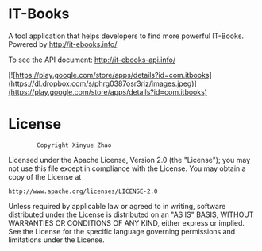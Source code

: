 IT-Books
======

A tool application that helps developers to find more powerful IT-Books. Powered by http://it-ebooks.info/

To see the API document:
http://it-ebooks-api.info/

[![https://play.google.com/store/apps/details?id=com.itbooks](https://dl.dropbox.com/s/phrg0387osr3riz/images.jpeg)](https://play.google.com/store/apps/details?id=com.itbooks)

License
======
			Copyright Xinyue Zhao

Licensed under the Apache License, Version 2.0 (the "License");
you may not use this file except in compliance with the License.
You may obtain a copy of the License at

    http://www.apache.org/licenses/LICENSE-2.0

Unless required by applicable law or agreed to in writing, software
distributed under the License is distributed on an "AS IS" BASIS,
WITHOUT WARRANTIES OR CONDITIONS OF ANY KIND, either express or implied.
See the License for the specific language governing permissions and
limitations under the License.


 






